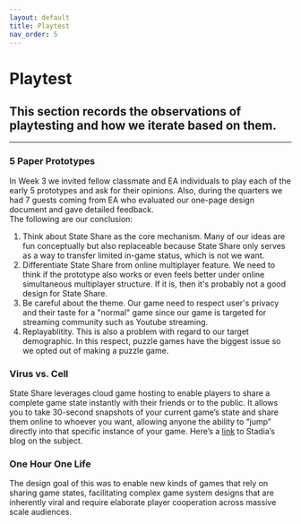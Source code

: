```yaml
---
layout: default
title: Playtest
nav_order: 5
---
```


# Playtest

## This section records the observations of playtesting and how we iterate based on them.

---

### 5 Paper Prototypes

In Week 3 we invited fellow classmate and EA individuals to play each of the early 5 prototypes and ask for their opinions. Also, during the quarters we had 7 guests coming from EA who evaluated our one-page design document and gave detailed feedback.<br>
The following are our conclusion:

1. Think about State Share as the core mechanism. Many of our ideas are fun conceptually but also replaceable because State Share only serves as a way to transfer limited in-game status, which is not we want.
2. Differentiate State Share from online multiplayer feature. We need to think if the prototype also works or even feels better under online simultaneous multiplayer structure. If it is, then it's probably not a good design for State Share.
3. Be careful about the theme. Our game need to respect user's privacy and their taste for a "normal" game since our game is targeted for streaming community such as Youtube streaming.
4. Replayablitity. This is also a problem with regard to our target demographic. In this respect, puzzle games have the biggest issue so we opted out of making a puzzle game.

### Virus vs. Cell

State Share leverages cloud game hosting to enable players to share a complete game state instantly with their friends or to the public. It allows you to take 30-second snapshots of your current game’s state and share them online to whoever you want, allowing anyone the ability to “jump” directly into that specific instance of your game. Here’s a [link](https://stadia.dev/blog/the-magic-of-state-share-explained/) to Stadia’s blog on the subject.

### One Hour One Life

The design goal of this was to enable new kinds of games that rely on sharing game states, facilitating complex game system designs that are inherently viral and require elaborate player cooperation across massive scale audiences.
